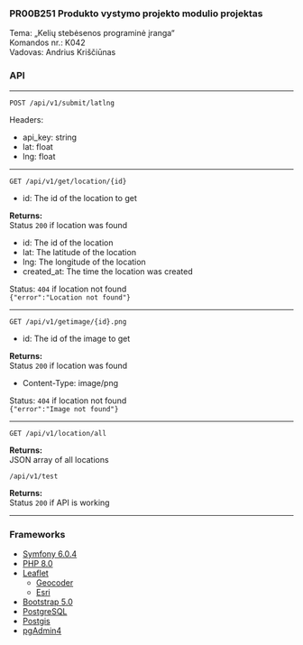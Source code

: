 ### PR00B251 Produkto vystymo projekto modulio projektas

Tema: „Kelių stebėsenos programinė įranga“  
Komandos nr.: K042  
Vadovas: Andrius Kriščiūnas

### API

---

`POST /api/v1/submit/latlng`

Headers:
- api_key: string
- lat: float 
- lng: float

---

`GET /api/v1/get/location/{id}`

- id: The id of the location to get

**Returns:**  
Status `200` if location was found

- id: The id of the location
- lat: The latitude of the location
- lng: The longitude of the location
- created_at: The time the location was created

Status: `404` if location not found  
`{"error":"Location not found"}`

--- 

`GET /api/v1/getimage/{id}.png`  

- id: The id of the image to get

**Returns:**  
Status `200` if location was found

- Content-Type: image/png

Status: `404` if location not found  
`{"error":"Image not found"}`

---

`GET /api/v1/location/all`

**Returns:**  
JSON array of all locations

`/api/v1/test`

**Returns:**  
Status `200` if API is working

---

### Frameworks

- [Symfony 6.0.4](https://symfony.com/releases/6.0)
- [PHP 8.0](https://secure.php.net/downloads.php)
- [Leaflet](https://leafletjs.com/about/license)
  - [Geocoder](https://github.com/perliedman/leaflet-control-geocoder)
  - [Esri](https://developers.arcgis.com/esri-leaflet/)
- [Bootstrap 5.0](https://getbootstrap.com/docs/5.0/getting-started/introduction/)
- [PostgreSQL](https://www.postgresql.org/download/)
- [Postgis](https://postgis.net/)
- [pgAdmin4](https://www.pgadmin.org/)